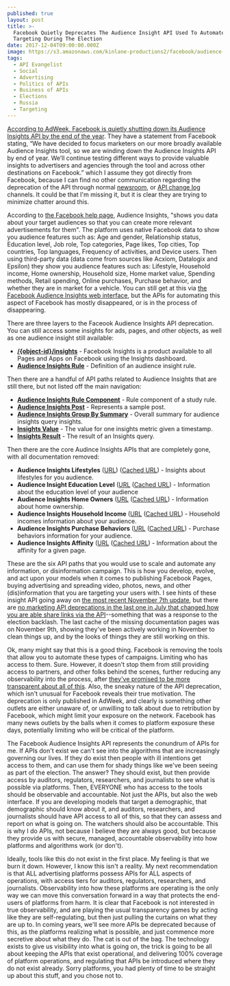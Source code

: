 ```yaml
---
published: true
layout: post
title: >-
  Facebook Quietly Deprecates The Audience Insight API Used To Automate
  Targeting During The Election
date: 2017-12-04T09:00:00.000Z
image: https://s3.amazonaws.com/kinlane-productions2/facebook/audience-insights/facebook-audience-insights-api-affinity.png
tags:
  - API Evangelist
  - Social
  - Advertising
  - Politics of APIs
  - Business of APIs
  - Elections
  - Russia
  - Targeting
---
```

[According to AdWeek, Facebook is quietly shutting down its Audience Insights API by the end of the year](http://www.adweek.com/digital/facebook-is-shutting-down-its-api-that-marketers-lean-on-for-research/#/). They have a statement from Facebook stating, “We have decided to focus marketers on our more broadly available Audience Insights tool, so we are winding down the Audience Insights API by end of year. We’ll continue testing different ways to provide valuable insights to advertisers and agencies through the tool and across other destinations on Facebook.” which I assume they got directly from Facebook, because I can find no other communication regarding the deprecation of the API through normal [newsroom](https://newsroom.fb.com/), or [API change log](https://developers.facebook.com/docs/graph-api/changelog) channels. It could be that I'm missing it, but it is clear they are trying to minimize chatter around this.

According to [the Facebook help page](https://www.facebook.com/business/help/304781119678235), Audience Insights, "shows you data about your target audiences so that you can create more relevant advertisements for them". The platform uses native Facebook data to show you audience features such as: Age and gender, Relationship status, Education level, Job role, Top categories, Page likes, Top cities, Top countries, Top languages, Frequency of activities, and Device users. Then using third-party data (data come from sources like Acxiom, Datalogix and Epsilon) they show you audience features such as: Lifestyle, Household income, Home ownership, Household size, Home market value, Spending methods, Retail spending, Online purchases, Purchase behavior, and whether they are in market for a vehicle. You can still get at this via [the Facebook Audience Insights web interface](https://www.facebook.com/ads/audience-insights/), but the APIs for automating this aspect of Facebook has mostly disappeared, or is in the process of disappearing.

There are three layers to the Faceook Audience Insights API deprecation. You can still access some insights for ads, pages, and other objects, as well as one audience insight still available:

- [**/{object-id}/insights**](https://developers.facebook.com/docs/graph-api/reference/v2.11/insights)  - Facebook Insights is a product available to all Pages and Apps on Facebook using the Insights dashboard.
- [**Audience Insights Rule**](https://developers.facebook.com/docs/graph-api/reference/audience-insights-rule/) - Definition of an audience insight rule.

Then there are a handful of API paths related to Audience Insights that are still there, but not listed off the main navigation:

- [**Audience Insights Rule Component**](https://developers.facebook.com/docs/graph-api/reference/audience-insights-rule-component/) - Rule component of a study rule.
- [**Audience Insights Post**](https://developers.facebook.com/docs/graph-api/reference/audience-insights-post/) - Represents a sample post.
- [**Audience Insights Group By Summary**](https://developers.facebook.com/docs/graph-api/reference/audience-insights-group-by-summary/) - Overall summary for audience insights query insights.
- [**Insights Value**](https://developers.facebook.com/docs/graph-api/reference/insights-value/) - The value for one insights metric given a timestamp.
- [**Insights Result**](https://developers.facebook.com/docs/graph-api/reference/insights-result/) - The result of an Insights query.

Then there are the core Audince Insights APIs that are completely gone, with all documentation removed:

- **Audience Insights Lifestyles** ([URL](https://developers.facebook.com/docs/graph-api/reference/audience-insights-lifestyles/)) ([Cached URL](https://webcache.googleusercontent.com/search?q=cache:zcVvTrCjRTYJ:https://developers.facebook.com/docs/graph-api/reference/audience-insights-lifestyles/+&cd=1&hl=en&ct=clnk&gl=us)) - Insights about lifestyles for you audience.
 - **Audience Insight Education Level** ([URL](https://developers.facebook.com/docs/graph-api/reference/audience-insights-education-level/) ([Cached URL](https://webcache.googleusercontent.com/search?q=cache:AxUtpiQ0vuIJ:https://developers.facebook.com/docs/graph-api/reference/audience-insights-education-level/+&cd=1&hl=en&ct=clnk&gl=us)) - Information about the education level of your audience
 - **Audience Insights Home Owners** ([URL](https://developers.facebook.com/docs/graph-api/reference/audience-insights-home-owners/) ([Cached URL](https://webcache.googleusercontent.com/search?q=cache:8KLILtYG3KYJ:https://developers.facebook.com/docs/graph-api/reference/audience-insights-home-owners/+&cd=1&hl=en&ct=clnk&gl=us)) - Information about home ownership.
 - **Audience Insights Household Income** ([URL](https://developers.facebook.com/docs/graph-api/reference/audience-insights-household-income/) ([Cached URL](https://webcache.googleusercontent.com/search?q=cache:um_yOLJk-lYJ:https://developers.facebook.com/docs/graph-api/reference/audience-insights-household-incomes/+&cd=1&hl=en&ct=clnk&gl=us)) - Household incomes information about your audience.
 - **Audience Insights Purchase Behaviors** ([URL](https://developers.facebook.com/docs/graph-api/reference/audience-insights-purchase-behaviors/) ([Cached URL](https://webcache.googleusercontent.com/search?q=cache:7GPqnSgOYVIJ:https://developers.facebook.com/docs/graph-api/reference/audience-insights-purchase-behaviors/+&cd=1&hl=en&ct=clnk&gl=us)) - Purchase behaviors information for your audience.
 - **Audience Insights Affinity** ([URL](https://developers.facebook.com/docs/graph-api/reference/audience-insights) ([Cached URL](https://webcache.googleusercontent.com/search?q=cache:rhIkcFkbT7YJ:https://developers.facebook.com/docs/graph-api/reference/audience-insights-affinity/+&cd=1&hl=en&ct=clnk&gl=us)) - Information about the affinity for a given page.

These are the six API paths that you would use to scale and automate any information, or disinformation campaign. This is how you develop, evolve, and act upon your models when it comes to publishing Facebook Pages, buying advertising and spreading video, photos, news, and other (dis)information that you are targeting your users with. I see hints of these insight API going away on [the most recent November 7th update](https://developers.facebook.com/docs/graph-api/changelog/version2.11), but there are [no marketing API deprecations in the last one in July that changed how you are able share links via the API](https://developers.facebook.com/docs/graph-api/changelog/version2.10#mapi-deprecate)--something that was a response to the election backlash. The last cache of the missing documentation pages was on November 9th, showing they've been actively working in November to clean things up, and by the looks of things they are still working on this.

Ok, many might say that this is a good thing. Facebook is removing the tools that allow you to automate these types of campaigns. Limiting who has access to them. Sure. However, it doesn't stop them from still providing access to partners, and other folks behind the scenes, further reducing any observability into the process, after [they've promised to be more transparent about all of this](https://newsroom.fb.com/news/2017/10/update-on-our-advertising-transparency-and-authenticity-efforts/). Also, the sneaky nature of the API deprecation, which isn't unusual for Facebook reveals their true motivation. The deprecation is only published in AdWeek, and clearly is something other outlets are either unaware of, or unwilling to talk about due to retribution by Facebook, which might limit your exposure on the network. Facebook has many news outlets by the balls when it comes to platform exposure these days, potentially limiting who will be critical of the platform.

The Facebook Audience Insights API represents the conundrum of APIs for me. If APIs don't exist we can't see into the algorithms that are increasingly governing our lives. If they do exist then people with ill intentions get access to them, and can use them for shady things like we've been seeing as part of the election. The answer? They should exist, but then provide access by auditors, regulators, researchers, and journalists to see what is possible via platforms. Then, EVERYONE who has access to the tools should be observable and accountable. Not just the APIs, but also the web interface. If you are developing models that target a demographic, that demographic should know about it, and auditors, researchers, and journalists should have API access to all of this, so that they can assess and report on what is going on. The watchers should also be accountable. This is why I do APIs, not because I believe they are always good, but because they provide us with secure, managed, accountable observability into how platforms and algorithms work (or don't).

Ideally, tools like this do not exist in the first place. My feeling is that we burn it down. However, I know this isn't a reality. My next recommendation is that ALL advertising platforms possess APIs for ALL aspects of operations, with access tiers for auditors, regulators, researchers, and journalists. Observability into how these platforms are operating is the only way we can move this conversation forward in a way that protects the end-users of platforms from harm. It is clear that Facebook is not interested in true observability, and are playing the usual transparency games by acting like they are self-regulating, but then just pulling the curtains on what they are up to. In coming years, we'll see more APIs be deprecated because of this, as the platforms realizing what is possible, and just commence more secretive about what they do. The cat is out of the bag. The technology exists to give us visibility into what is going on, the trick is going to be all about keeping the APIs that exist operational, and delivering 100% coverage of platform operations, and regulating that APIs be introduced where they do not exist already. Sorry platforms, you had plenty of time to be straight up about this stuff, and you chose not to.

